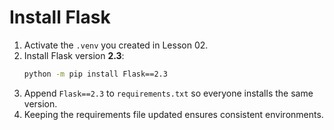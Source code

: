 # Install Flask

1. Activate the `.venv` you created in Lesson 02.
2. Install Flask version **2.3**:
   ```bash
   python -m pip install Flask==2.3
   ```
3. Append `Flask==2.3` to `requirements.txt` so everyone installs the same
   version.
4. Keeping the requirements file updated ensures consistent environments.

